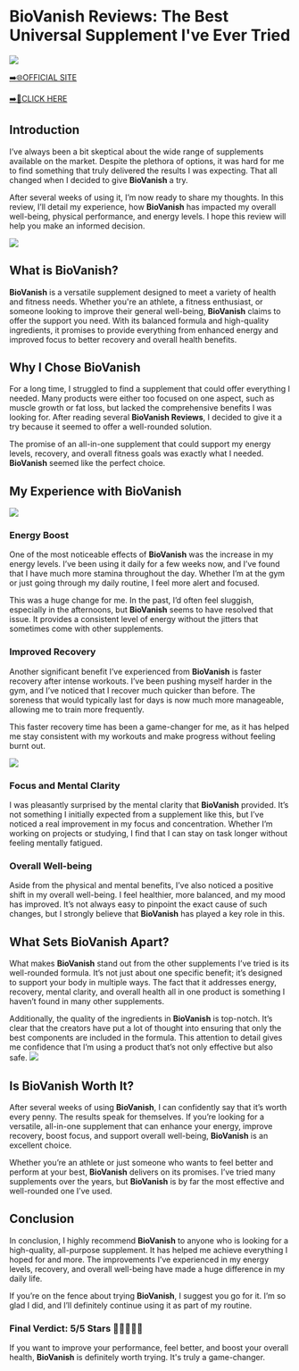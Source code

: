 # BioVanish Reviews: The Best Universal Supplement I've Ever Tried

[![](https://static.vecteezy.com/system/resources/thumbnails/019/896/014/small/buy-now-gradient-button-with-cart-symbol-buy-now-illustration-png.png)](https://edetoop.top/lander/sugarpreland-1/biovanish.html) 

[➡️🌐OFFICIAL SITE](https://edetoop.top/lander/sugarpreland-1/biovanish.html) 

[➡️🔗CLICK HERE](https://edetoop.top/lander/sugarpreland-1/biovanish.html) 


## Introduction

I’ve always been a bit skeptical about the wide range of supplements available on the market. Despite the plethora of options, it was hard for me to find something that truly delivered the results I was expecting. That all changed when I decided to give **BioVanish** a try.

After several weeks of using it, I’m now ready to share my thoughts. In this review, I’ll detail my experience, how **BioVanish** has impacted my overall well-being, physical performance, and energy levels. I hope this review will help you make an informed decision. 

[![](https://wallpapers.com/images/hd/red-order-now-button-udg4jcj4arvn8b0n-2.png)](https://edetoop.top/lander/sugarpreland-1/biovanish.html)  

## What is BioVanish?

**BioVanish** is a versatile supplement designed to meet a variety of health and fitness needs. Whether you're an athlete, a fitness enthusiast, or someone looking to improve their general well-being, **BioVanish** claims to offer the support you need. With its balanced formula and high-quality ingredients, it promises to provide everything from enhanced energy and improved focus to better recovery and overall health benefits.

## Why I Chose BioVanish

For a long time, I struggled to find a supplement that could offer everything I needed. Many products were either too focused on one aspect, such as muscle growth or fat loss, but lacked the comprehensive benefits I was looking for. After reading several **BioVanish Reviews**, I decided to give it a try because it seemed to offer a well-rounded solution.

The promise of an all-in-one supplement that could support my energy levels, recovery, and overall fitness goals was exactly what I needed. **BioVanish** seemed like the perfect choice.

## My Experience with BioVanish

[![](https://static.vecteezy.com/system/resources/thumbnails/019/896/014/small/buy-now-gradient-button-with-cart-symbol-buy-now-illustration-png.png)](https://edetoop.top/lander/sugarpreland-1/biovanish.html)

### Energy Boost

One of the most noticeable effects of **BioVanish** was the increase in my energy levels. I’ve been using it daily for a few weeks now, and I’ve found that I have much more stamina throughout the day. Whether I’m at the gym or just going through my daily routine, I feel more alert and focused.

This was a huge change for me. In the past, I’d often feel sluggish, especially in the afternoons, but **BioVanish** seems to have resolved that issue. It provides a consistent level of energy without the jitters that sometimes come with other supplements.

### Improved Recovery

Another significant benefit I’ve experienced from **BioVanish** is faster recovery after intense workouts. I’ve been pushing myself harder in the gym, and I’ve noticed that I recover much quicker than before. The soreness that would typically last for days is now much more manageable, allowing me to train more frequently.

This faster recovery time has been a game-changer for me, as it has helped me stay consistent with my workouts and make progress without feeling burnt out.

[![](https://wallpapers.com/images/hd/red-order-now-button-udg4jcj4arvn8b0n-2.png)](https://edetoop.top/lander/sugarpreland-1/biovanish.html)  

### Focus and Mental Clarity

I was pleasantly surprised by the mental clarity that **BioVanish** provided. It’s not something I initially expected from a supplement like this, but I’ve noticed a real improvement in my focus and concentration. Whether I’m working on projects or studying, I find that I can stay on task longer without feeling mentally fatigued.

### Overall Well-being

Aside from the physical and mental benefits, I’ve also noticed a positive shift in my overall well-being. I feel healthier, more balanced, and my mood has improved. It’s not always easy to pinpoint the exact cause of such changes, but I strongly believe that **BioVanish** has played a key role in this.

## What Sets BioVanish Apart?

What makes **BioVanish** stand out from the other supplements I’ve tried is its well-rounded formula. It’s not just about one specific benefit; it’s designed to support your body in multiple ways. The fact that it addresses energy, recovery, mental clarity, and overall health all in one product is something I haven’t found in many other supplements.

Additionally, the quality of the ingredients in **BioVanish** is top-notch. It’s clear that the creators have put a lot of thought into ensuring that only the best components are included in the formula. This attention to detail gives me confidence that I’m using a product that’s not only effective but also safe.
[![](https://static.vecteezy.com/system/resources/thumbnails/019/896/014/small/buy-now-gradient-button-with-cart-symbol-buy-now-illustration-png.png)](https://edetoop.top/lander/sugarpreland-1/biovanish.html)
## Is BioVanish Worth It?

After several weeks of using **BioVanish**, I can confidently say that it’s worth every penny. The results speak for themselves. If you’re looking for a versatile, all-in-one supplement that can enhance your energy, improve recovery, boost focus, and support overall well-being, **BioVanish** is an excellent choice.

Whether you’re an athlete or just someone who wants to feel better and perform at your best, **BioVanish** delivers on its promises. I’ve tried many supplements over the years, but **BioVanish** is by far the most effective and well-rounded one I’ve used.

## Conclusion

In conclusion, I highly recommend **BioVanish** to anyone who is looking for a high-quality, all-purpose supplement. It has helped me achieve everything I hoped for and more. The improvements I’ve experienced in my energy levels, recovery, and overall well-being have made a huge difference in my daily life.

If you’re on the fence about trying **BioVanish**, I suggest you go for it. I’m so glad I did, and I’ll definitely continue using it as part of my routine.

### Final Verdict: 5/5 Stars 🌟🌟🌟🌟🌟

If you want to improve your performance, feel better, and boost your overall health, **BioVanish** is definitely worth trying. It's truly a game-changer.
